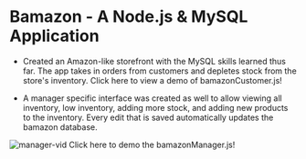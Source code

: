 # Bamazon - A Node.js & MySQL Application

* Created an Amazon-like storefront with the MySQL skills learned thus far. The app takes in orders from customers and depletes stock from the store's inventory. 
 Click here to view a demo of bamazonCustomer.js!
 
* A manager specific interface was created as well to allow viewing all inventory, low inventory, adding more stock, and adding new products to the inventory. Every edit that is saved automatically updates the bamazon database.

![manager-vid](https://www.youtube.com/watch?v=aURXbVDltV0&feature=youtu.be) Click here to demo the bamazonManager.js!
